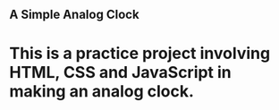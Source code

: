 ## A Simple Analog Clock
# This is a practice project involving HTML, CSS and JavaScript in making an analog clock.
